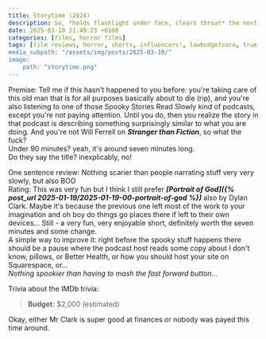 ```yaml
---
title: Storytime (2024)
description: So, *holds flashlight under face, clears throat* the next song is about shooting blood out of your c-
date: 2025-03-10 21:49:23 +0100
categories: [films, horror films]
tags: [film reviews, horror, shorts, influencers!, lowbudgetcore, true crime fans are the worst, they don't say the title]
media_subpath: "/assets/img/posts/2025-03-10/"
image:
    path: "storytime.png"
---
```

<span class="reviewsection">Premise:</span> Tell me if this hasn't happened to you before: you're taking care of this old man that is for all purposes basically about to die (rip), and you're also listening to one of those Spooky Stories Read Slowly kind of podcasts, except you're not paying attention. Until you do, then you realize the story in that podcast is describing something surprisingly similar to what you are doing. And you're not Will Ferrell on ***Stranger than Fiction***, so what the fuck?<br/>
<span class="reviewsection">Under 90 minutes?</span> yeah, it's around seven minutes long.<br/>
<span class="reviewsection">Do they say the title?</span> inexplicably, no!

<span class="reviewsection">One sentence review:</span> Nothing scarier than people narrating stuff very very slowly, but also BOO<br/>
<span class="reviewsection">Rating:</span> This was very fun but I think I still prefer ***[Portrait of God]({% post_url 2025-01-19/2025-01-19-00-portrait-of-god %})*** also by Dylan Clark. Maybe it's because the previous one left most of the work to your imagination and oh boy do things go places there if left to their own devices... Still - a very fun, very enjoyable short, definitely worth the seven minutes and some change.<br/>
<span class="reviewsection">A simple way to improve it:</span> right before the spooky stuff happens there should be a pause where the podcast host reads some copy about I don't know, pillows, or Better Health, or how you should host your site on Squarespace, or...<br/>
*Nothing spookier than having to mash the fast forward button...*

<span class="reviewsection">Trivia about the IMDb trivia:</span>
> **Budget:** $2,000 (estimated)

Okay, either Mr Clark is super good at finances or nobody was payed this time around.